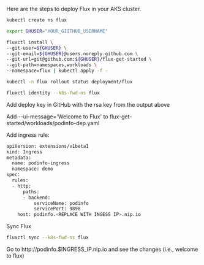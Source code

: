 Here are the steps to deploy Flux in your AKS cluster.

```bash
kubectl create ns flux
```

```bash
export GHUSER="YOUR_GIITHUB_USERNAME"
```

```bash
fluxctl install \
--git-user=${GHUSER} \
--git-email=${GHUSER}@users.noreply.github.com \
--git-url=git@github.com:${GHUSER}/flux-get-started \
--git-path=namespaces,workloads \
--namespace=flux | kubectl apply -f -
```

```bash
kubectl -n flux rollout status deployment/flux
```

```bash
fluxctl identity --k8s-fwd-ns flux
```

Add deploy key in GitHub with the rsa key from the output above

Add --ui-message='Welcome to Flux' to flux-get-started/workloads/podinfo-dep.yaml

Add ingress rule:

```bash
apiVersion: extensions/v1beta1
kind: Ingress
metadata:
  name: podinfo-ingress
  namespace: demo
spec:
  rules:
  - http:
      paths:
      - backend:
          serviceName: podinfo
          servicePort: 9898
    host: podinfo.<REPLACE WITH INGESS IP>.nip.io
```

Sync Flux

```bash
fluxctl sync --k8s-fwd-ns flux
```

Go to http://podinfo.$INGRESS_IP.nip.io and see the changes (i.e., welcome to flux)
